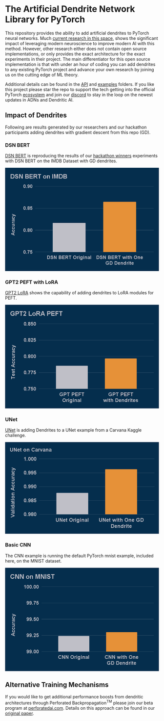 # The Artificial Dendrite Network Library for PyTorch

This repository provides the ability to add artificial dendrites to PyTorch neural networks. Much [current research in this space](Papers), shows the significant impact of leveraging modern neuroscience to improve 
modern AI with this method. However, other research either does not contain open source implementations, or only provides the exact architecture for the exact experiments in their project. The main 
differentiator for this open source implementation is that with under an hour of coding you can add dendrites to any existing PyTorch project and advance your own research by joining us on the cutting 
edge of ML theory.

Additional details can be found in the [API](API) and [examples](Examples) folders.  If you like this project please star the repo to support the tech getting into the official PyTorch [ecosystem](https://landscape.pytorch.org/) and join our [discord](https://discord.gg/Fgw3FG3Hzt) to stay in the loop on the newest updates in ADNs and Dendritic AI.

## Impact of Dendrites

Following are results generated by our researchers and our hackathon participants adding dendrites with gradient descent from this repo (GD).

### DSN BERT

[DSN BERT](https://github.com/PerforatedAI/PerforatedAI-Examples/tree/master/libraryExamples/huggingface/BERT) is reproducing the results of our [hackathon 
winners](https://www.perforatedai.com/natural-language-processing-3-25) experiments with DSN BERT on the IMDB Dataset with GD dendrites.

![BERT](BERT.png "BERT")

### GPT2 PEFT with LoRA

[GPT2 LoRA](https://github.com/PerforatedAI/PerforatedAI-Examples/tree/master/libraryExamples/huggingface/PEFT) shows the capability of adding dendrites to LoRA modules for PEFT.

![PEFT](PEFT.png "PEFT")


### UNet 

[UNet](https://github.com/PerforatedAI/PerforatedAI-Examples/tree/master/otherExamples/Pytorch-UNet) is adding Dendrites to a UNet example from a Carvana Kaggle challenge. 

![UNet](UNet.png "UNet")

### Basic CNN

The CNN example is running the default PyTorch mnist example, included here, on the MNIST dataset.

![CNN](CNN.png "CNN")

## Alternative Training Mechanisms

If you would like to get additional performance boosts from dendritic architectures through Perforated Backpropagation<sup>TM</sup> please join our beta program at 
[perforatedai.com](www.perforatedai.com/premium-registration).  Details on this approach can be found in our [original paper](https://arxiv.org/pdf/2501.18018).


